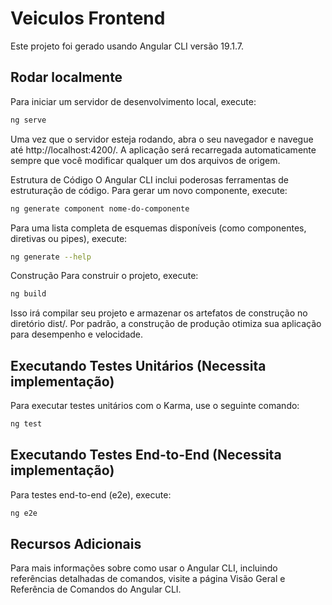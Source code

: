 # Veiculos Frontend
Este projeto foi gerado usando Angular CLI versão 19.1.7.

## Rodar localmente
Para iniciar um servidor de desenvolvimento local, execute:

```bash
ng serve
```

Uma vez que o servidor esteja rodando, abra o seu navegador e navegue até http://localhost:4200/. A aplicação será recarregada automaticamente sempre que você modificar qualquer um dos arquivos de origem.

Estrutura de Código
O Angular CLI inclui poderosas ferramentas de estruturação de código. Para gerar um novo componente, execute:

```bash
ng generate component nome-do-componente
```

Para uma lista completa de esquemas disponíveis (como componentes, diretivas ou pipes), execute:

```bash
ng generate --help
```

Construção
Para construir o projeto, execute:

```bash
ng build
```

Isso irá compilar seu projeto e armazenar os artefatos de construção no diretório dist/. Por padrão, a construção de produção otimiza sua aplicação para desempenho e velocidade.

## Executando Testes Unitários (Necessita implementação)
Para executar testes unitários com o Karma, use o seguinte comando:

```bash
ng test
```

## Executando Testes End-to-End (Necessita implementação)
Para testes end-to-end (e2e), execute:

```bash
ng e2e
```

## Recursos Adicionais
Para mais informações sobre como usar o Angular CLI, incluindo referências detalhadas de comandos, visite a página Visão Geral e Referência de Comandos do Angular CLI.

